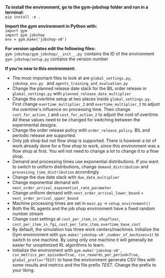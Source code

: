 **To install the environment, go to the gym-jobshop 
folder and run in a terminal:**\
`pip install -e .`

**Import the gym environment in Python with:**\
`import gym`\
`import gym_jobshop`\
`env = gym.make('jobshop-v0')`

**For version updates edit the following files:**\
`gym-jobshop/gym_jobshop/__init__.py `contains the ID of the environment\
`gym-jobshop/setup.py` contains the version number

**If you're new to this environment:**
* The most important files to look at are `global_settings.py`, `jobshop_env.py `
and `agents_training_and_evaluation.py`
* Change the planned release date slack for the BIL order release in `global_settings.py`
with `planned_release_date_multiplier`
* Change the overtime setup at two places inside `global_settings.py`. 
First change `overtime_multiplier_2` and `overtime_multiplier_3` to adjust 
the overtime's influence on processing time. Then change `cost_for_action_1` and `cost_for_action_2`
to adjust the cost of overtime. 
All these values need to be changed for switching between the experimental designs.
* Change the order release policy with `order_release_policy`. BIL and periodic release are supported.
* Only job shop but not flow shop is supported. There is however a lot of work already done for a flow shop to work,
since this environment was a flow shop at first. You will not need to change a lot to change it to a flow shop.
* Demand and processing times use exponential distributions. If you want to switch to 
uniform distributions, change `demand_distribution` and `processing_time_distribution` accordingly
* Change the due date slack with `due_date_multiplier`
* Change exponential demand wih `next_order_arrival_exponential_rate_parameter`
* Change uniform demand with `next_order_arrival_lower_bound` + `next_order_arrival_upper_bound`
* Machine processing times are set in `main.py` -> `setup_environment()`
* Both the RL agents and the job shop environment have a fixed random number stream
* Change cost settings at `cost_per_item_in_shopfloor`, `cost_per_item_in_fgi`,
`cost_per_late_item`, `overtime_base_cost`
* By default, the simulation has three work centers/machines. Initialize the
Gym environment with `gym.make('jobshop-v0',number_of_machines=1)` to switch to one machine.
By using only one machine it will generally be easier for unoptimized RL algorithms to learn. 
* Initialize the environment with `gym.make('jobshop-v0', csv_metrics_per_episode=True, csv_rewards_per_period=True, global_prefix="TEST)`
to have the environment generate CSV files with some results and metrics and the file prefix _TEST_. Change the prefix to your liking.
